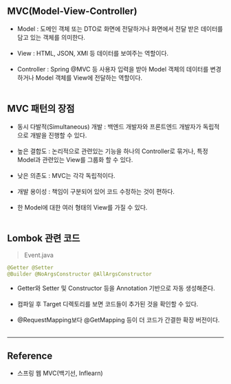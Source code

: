MVC(Model-View-Controller)
--------------------------

-	Model : 도메인 객체 또는 DTO로 화면에 전달하거나 화면에서 전달 받은 데이터를 담고 있는 객체를 의미한다.<br><br>
-	View : HTML, JSON, XMl 등 데이터를 보여주는 역할이다.<br><br>
-	Controller : Spring @MVC 등 사용자 입력을 받아 Model 객체의 데이터를 변경하거나 Model 객체를 View에 전달하는 역할이다.<br><br>

MVC 패턴의 장점
---------------

-	동시 다발적(Simultaneous) 개발 : 백엔드 개발자와 프론트엔드 개발자가 독립적으로 개발을 진행할 수 있다.<br><br>
-	높은 결합도 : 논리적으로 관련있는 기능을 하나의 Controller로 묶거나, 특정 Model과 관련있는 View를 그룹화 할 수 있다.<br><br>
-	낮은 의존도 : MVC는 각각 독립적이다.<br><br>
-	개발 용이성 : 책임이 구분되어 있어 코드 수정하는 것이 편하다.<br><br>
-	한 Model에 대한 여러 형태의 View를 가질 수 있다.<br><br>

Lombok 관련 코드
----------------

> Event.java

```java
@Getter @Setter
@Builder @NoArgsConstructor @AllArgsConstructor
```

-	Getter와 Setter 및 Constructor 등을 Annotation 기반으로 자동 생성해준다.<br><br>
-	컴파일 후 Target 디렉토리를 보면 코드들이 추가된 것을 확인할 수 있다.<br><br>
-	@RequestMapping보다 @GetMapping 등이 더 코드가 간결한 확장 버전이다.<br><br>

---

Reference
---------

-	스프링 웹 MVC(백기선, Inflearn)
